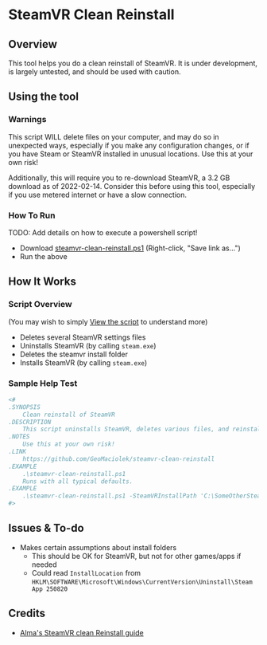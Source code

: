 # SteamVR Clean Reinstall

## Overview

This tool helps you do a clean reinstall of SteamVR. It is under development,
is largely untested, and should be used with caution.

## Using the tool

### Warnings

This script WILL delete files on your computer, and may do so in unexpected
ways, especially if you make any configuration changes, or if you have Steam
or SteamVR installed in unusual locations. Use this at your own risk!

Additionally, this will require you to re-download SteamVR, a 3.2 GB download
as of 2022-02-14. Consider this before using this tool, especially if you use
metered internet or have a slow connection.

### How To Run

TODO: Add details on how to execute a powershell script!

* Download [steamvr-clean-reinstall.ps1](https://raw.githubusercontent.com/GeoMaciolek/steamvr-clean-reinstall/main/steamvr-clean-reinstall.ps1) (Right-click, "Save link as...")
* Run the above

## How It Works

### Script Overview

(You may wish to simply [View the script](steamvr-clean-reinstall.ps1) to understand more)

* Deletes several SteamVR settings files
* Uninstalls SteamVR (by calling `steam.exe`)
* Deletes the steamvr install folder
* Installs SteamVR (by calling `steam.exe`)

### Sample Help Test

```powershell
<#
.SYNOPSIS
    Clean reinstall of SteamVR
.DESCRIPTION
    This script uninstalls SteamVR, deletes various files, and reinstalls SteamVR
.NOTES
    Use this at your own risk!
.LINK
    https://github.com/GeoMaciolek/steamvr-clean-reinstall
.EXAMPLE
    .\steamvr-clean-reinstall.ps1
    Runs with all typical defaults.
.EXAMPLE
    .\steamvr-clean-reinstall.ps1 -SteamVRInstallPath 'C:\SomeOtherSteamVRPath'
#>
```

## Issues & To-do

* Makes certain assumptions about install folders
  * This should be OK for SteamVR, but not for other games/apps if needed
  * Could read `InstallLocation` from `HKLM\SOFTWARE\Microsoft\Windows\CurrentVersion\Uninstall\Steam App 250820`

## Credits

* [Alma's SteamVR clean Reinstall guide](https://steamcommunity.com/app/250820/discussions/2/1640917625015598552/)
